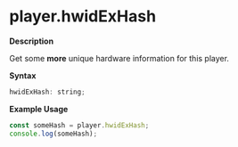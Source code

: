 # player.hwidExHash

**Description**

Get some **more** unique hardware information for this player.

**Syntax**

```js
hwidExHash: string;
```

**Example Usage**

```js
const someHash = player.hwidExHash;
console.log(someHash);
```
